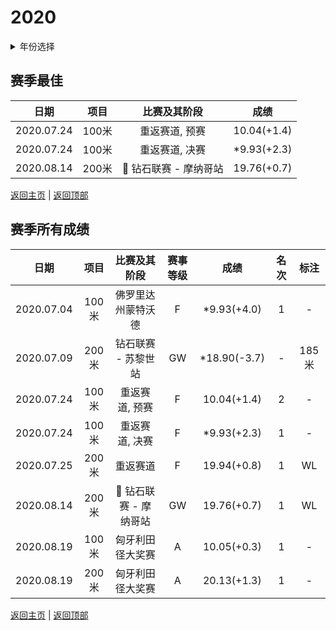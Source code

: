 # 2020

<details>
<summary>年份选择</summary>

- [2024](./2024.md)

- [2023](./2023.md)

- [2022](./2022.md)

- [2021](./2021.md)

- [2020](./2020.md)

- [2019](./2019.md)

- [2018](./2018.md)

- [2017](./2017.md)

- [2016](./2016.md)

- [2015](./2015.md)

- [2014](./2014.md)

- [2013](./2013.md)

- [2012](./2012.md)

</details>

## 赛季最佳

|    日期    | 项目  |                     比赛及其阶段                      |    成绩     |
| :--------: | :---: | :---------------------------------------------------: | :---------: |
| 2020.07.24 | 100米 |                    重返赛道, 预赛                     | 10.04(+1.4) |
| 2020.07.24 | 100米 |                    重返赛道, 决赛                     | *9.93(+2.3) |
| 2020.08.14 | 200米 | :diamond_shape_with_a_dot_inside: 钻石联赛 - 摩纳哥站 | 19.76(+0.7) |

[返回主页](../Profile.md) | [返回顶部](#2020)

## 赛季所有成绩

|    日期    | 项目  |                     比赛及其阶段                      | 赛事等级 |     成绩     | 名次 | 标注  |
| :--------: | :---: | :---------------------------------------------------: | :------: | :----------: | :--: | :---: |
| 2020.07.04 | 100米 |                  佛罗里达州蒙特沃德                   |    F     | *9.93(+4.0)  |  1   |   -   |
| 2020.07.09 | 200米 |                  钻石联赛 - 苏黎世站                  |    GW    | *18.90(-3.7) |  -   | 185米 |
| 2020.07.24 | 100米 |                    重返赛道, 预赛                     |    F     | 10.04(+1.4)  |  2   |   -   |
| 2020.07.24 | 100米 |                    重返赛道, 决赛                     |    F     | *9.93(+2.3)  |  1   |   -   |
| 2020.07.25 | 200米 |                       重返赛道                        |    F     | 19.94(+0.8)  |  1   |  WL   |
| 2020.08.14 | 200米 | :diamond_shape_with_a_dot_inside: 钻石联赛 - 摩纳哥站 |    GW    | 19.76(+0.7)  |  1   |  WL   |
| 2020.08.19 | 100米 |                   匈牙利田径大奖赛                    |    A     | 10.05(+0.3)  |  1   |   -   |
| 2020.08.19 | 200米 |                   匈牙利田径大奖赛                    |    A     | 20.13(+1.3)  |  1   |   -   |

[返回主页](../Profile.md) | [返回顶部](#2020)